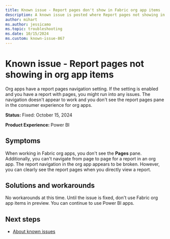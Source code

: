 ```yaml
---
title: Known issue - Report pages don't show in Fabric org app items
description: A known issue is posted where Report pages not showing in org app items
author: mihart
ms.author: jessicamo
ms.topic: troubleshooting  
ms.date: 10/15/2024
ms.custom: known-issue-867
---
```


# Known issue - Report pages not showing in org app items

Org apps have a report pages navigation setting. If the setting is enabled and you have a report with pages, you might run into any issues. The navigation doesn't appear to work and you don't see the report pages pane in the consumer experience for org apps.

**Status:** Fixed: October 15, 2024

**Product Experience:** Power BI

## Symptoms

When working in Fabric org apps, you don't see the **Pages** pane. Additionally, you can't navigate from page to page for a report in an org app. The report navigation in the org app appears to be broken. However, you can clearly see the report pages when you directly view a report.

## Solutions and workarounds

No workarounds at this time. Until the issue is fixed, don't use Fabric org app items in preview. You can continue to use Power BI apps.

## Next steps

- [About known issues](https://support.fabric.microsoft.com/known-issues)
